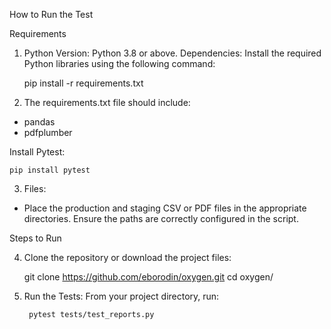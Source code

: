 How to Run the Test

Requirements

1.  Python Version: Python 3.8 or above.
Dependencies: Install the required Python libraries using the following command:

    pip install -r requirements.txt
 
2.  The requirements.txt file should include:

* 	pandas
* 	pdfplumber

Install Pytest:

    pip install pytest

3.	Files:

*	Place the production and staging CSV or PDF files in the appropriate directories. Ensure the paths are correctly configured in the script.

Steps to Run

4.	Clone the repository or download the project files:
    
    git clone https://github.com/eborodin/oxygen.git
    cd oxygen/

5. Run the Tests:
From your project directory, run:

        pytest tests/test_reports.py